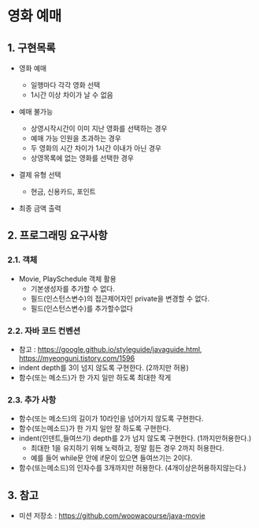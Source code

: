 # 영화 예매

## 1. 구현목록
- 영화 예매
	- 일행마다 각각 영화 선택
	- 1시간 이상 차이가 날 수 없음

- 예매 불가능
	- 상영시작시간이 이미 지난 영화를 선택하는 경우
	- 예매 가능 인원을 초과하는 경우
	- 두 영화의 시간 차이가 1시간 이내가 아닌 경우
	- 상영목록에 없는 영화를 선택한 경우
- 결제 유형 선택
	- 현금, 신용카드, 포인트
- 최종 금액 출력

## 2. 프로그래밍 요구사항
### 2.1. 객체
- Movie, PlaySchedule 객체 활용
  - 기본생성자를 추가할 수 없다.
  - 필드(인스턴스변수)의 접근제어자인 private을 변경할 수 없다.
  - 필드(인스턴스변수)를 추가할수없다

### 2.2. 자바 코드 컨벤션
- 참고 : https://google.github.io/styleguide/javaguide.html, https://myeonguni.tistory.com/1596
- indent depth를 3이 넘지 않도록 구현한다. (2까지만 허용)
- 함수(또는 메소드)가 한 가지 일만 하도록 최대한 작게

### 2.3. 추가 사항
- 함수(또는 메소드)의 길이가 10라인을 넘어가지 않도록 구현한다.
- 함수(또는메소드)가 한 가지 일만 잘 하도록 구현한다.
- indent(인덴트,들여쓰기) depth를 2가 넘지 않도록 구현한다. (1까지만허용한다.)
  - 최대한 1을 유지하기 위해 노력하고, 정말 힘든 경우 2까지 허용한다.
  - 예를 들어 while문 안에 if문이 있으면 들여쓰기는 2이다.
- 함수(또는메소드)의 인자수를 3개까지만 허용한다. (4개이상은허용하지않는다.)

## 3. 참고
- 미션 저장소 : https://github.com/woowacourse/java-movie

